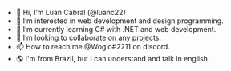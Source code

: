 - 👋 Hi, I’m Luan Cabral (@luanc22)
- 👀 I’m interested in web development and design programming.
- 🌱 I’m currently learning C# with .NET and web development.
- 💞️ I’m looking to collaborate on any projects.
- 📫 How to reach me @Wogio#2211 on discord.
- 🌎 I'm from Brazil, but I can understand and talk in english.



